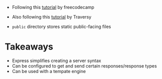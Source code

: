 * Following this [tutorial](https://www.youtube.com/watch?v=o3ka5fYysBM) by freecodecamp
* Also following this [tutorial](https://www.youtube.com/watch?v=L72fhGm1tfE) by Traversy

* `public` directory stores static public-facing files


# Takeaways

* Express simplifies creating a server syntax
* Can be configured to get and send certain responses/response types
* Can be used with a tempate engine
